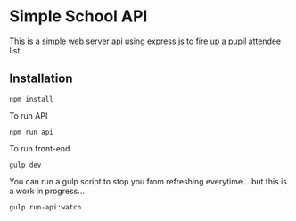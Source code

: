 # Simple School API

This is a simple web server api using express js to fire up a pupil attendee list.

## Installation

```
npm install 
```

To run API
```
npm run api
```

To run front-end
```
gulp dev
```

You can run a gulp script to stop you from refreshing everytime... but this is a work in progress...

````
gulp run-api:watch


